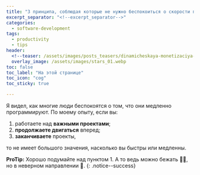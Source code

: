 ```yaml
---
title: "3 принципа, соблюдая которые не нужно беспокоиться о скорости программирования"
excerpt_separator: "<!--excerpt_separator-->"
categories:
  - software-development
tags:
  - productivity
  - tips
header:
  <!--teaser: /assets/images/posts_teasers/dinamicheskaya-monetizaciya-adfox-ne-podderzhivaet-multi-size-zaprosy-v-admanager.webp-->
  overlay_image: /assets/images/stars_01.webp
toc: false
toc_label: "На этой странице"
toc_icon: "cog"
toc_sticky: true

---
```


<!--**Из-за этого ваш доход может быть меньше. Но есть одно хитрое решение.**-->
<!--excerpt_separator-->

<!--Utility Classes: https://mmistakes.github.io/minimal-mistakes/docs/utility-classes/-->
<!--Emoji: https://emojipedia.org/-->

Я видел, как многие люди беспокоятся о том, что они медленно программируют. По моему опыту, если вы:

1. работаете над **важными проектами**;
2. **продолжаете двигаться** вперед;
3. **заканчиваете** проекты,

то не имеет большого значения, насколько вы быстры или медленны.


**ProTip:** Хорошо подумайте над пунктом 1. А то ведь можно бежать 🏃‍♂️, но в неверном направлении 🧭.
{: .notice--success}
